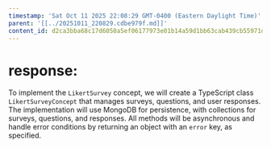 ```yaml
---
timestamp: 'Sat Oct 11 2025 22:08:29 GMT-0400 (Eastern Daylight Time)'
parent: '[[../20251011_220829.cdbe979f.md]]'
content_id: d2ca3bba68c17d6050a5ef06177973e01b14a59d1bb63cab439cb55971d2fb89
---
```


# response:

To implement the `LikertSurvey` concept, we will create a TypeScript class `LikertSurveyConcept` that manages surveys, questions, and user responses. The implementation will use MongoDB for persistence, with collections for surveys, questions, and responses. All methods will be asynchronous and handle error conditions by returning an object with an `error` key, as specified.
